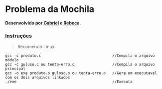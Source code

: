 # Problema da Mochila

**Desenvolvido por [Gabriel][l1] e [Rebeca][l2].**

### Instruções

> Recomendo Linux

```
gcc -c produto.c                                //Compila o arquivo módulo
gcc -c guluso.c ou tenta-erro.c                 //Compila o arquivo principal
gcc -o exe produto.o guloso.o ou tenta-erro.o   //Gera um executavel com os dois arquivos linkados
./exe                                           //Executa
```

[l1]: https://github.com/gabriel-fsantos
[l2]: https://github.com/rebgaia